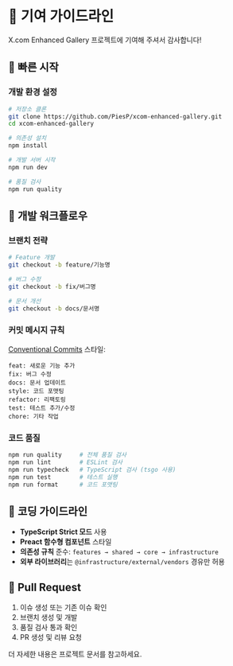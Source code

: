 # 🤝 기여 가이드라인

X.com Enhanced Gallery 프로젝트에 기여해 주셔서 감사합니다!

## 🚀 빠른 시작

### 개발 환경 설정

```bash
# 저장소 클론
git clone https://github.com/PiesP/xcom-enhanced-gallery.git
cd xcom-enhanced-gallery

# 의존성 설치
npm install

# 개발 서버 시작
npm run dev

# 품질 검사
npm run quality
```

## 🔄 개발 워크플로우

### 브랜치 전략

```bash
# Feature 개발
git checkout -b feature/기능명

# 버그 수정
git checkout -b fix/버그명

# 문서 개선
git checkout -b docs/문서명
```

### 커밋 메시지 규칙

[Conventional Commits](https://www.conventionalcommits.org/) 스타일:

```
feat: 새로운 기능 추가
fix: 버그 수정
docs: 문서 업데이트
style: 코드 포맷팅
refactor: 리팩토링
test: 테스트 추가/수정
chore: 기타 작업
```

### 코드 품질

```bash
npm run quality     # 전체 품질 검사
npm run lint        # ESLint 검사
npm run typecheck   # TypeScript 검사 (tsgo 사용)
npm run test        # 테스트 실행
npm run format      # 코드 포맷팅
```

## 🔧 코딩 가이드라인

- **TypeScript Strict 모드** 사용
- **Preact 함수형 컴포넌트** 스타일
- **의존성 규칙** 준수: `features → shared → core → infrastructure`
- **외부 라이브러리**는 `@infrastructure/external/vendors` 경유만 허용

## 📝 Pull Request

1. 이슈 생성 또는 기존 이슈 확인
2. 브랜치 생성 및 개발
3. 품질 검사 통과 확인
4. PR 생성 및 리뷰 요청

더 자세한 내용은 프로젝트 문서를 참고하세요.
